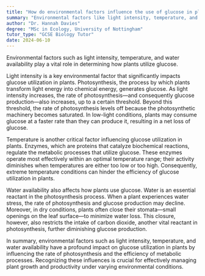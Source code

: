 ```yaml
---
title: "How do environmental factors influence the use of glucose in plants?"
summary: "Environmental factors like light intensity, temperature, and water availability significantly affect how plants utilize glucose."
author: "Dr. Hannah Davies"
degree: "MSc in Ecology, University of Nottingham"
tutor_type: "GCSE Biology Tutor"
date: 2024-06-10
---
```


Environmental factors such as light intensity, temperature, and water availability play a vital role in determining how plants utilize glucose.

Light intensity is a key environmental factor that significantly impacts glucose utilization in plants. Photosynthesis, the process by which plants transform light energy into chemical energy, generates glucose. As light intensity increases, the rate of photosynthesis—and consequently glucose production—also increases, up to a certain threshold. Beyond this threshold, the rate of photosynthesis levels off because the photosynthetic machinery becomes saturated. In low-light conditions, plants may consume glucose at a faster rate than they can produce it, resulting in a net loss of glucose.

Temperature is another critical factor influencing glucose utilization in plants. Enzymes, which are proteins that catalyze biochemical reactions, regulate the metabolic processes that utilize glucose. These enzymes operate most effectively within an optimal temperature range; their activity diminishes when temperatures are either too low or too high. Consequently, extreme temperature conditions can hinder the efficiency of glucose utilization in plants.

Water availability also affects how plants use glucose. Water is an essential reactant in the photosynthesis process. When a plant experiences water stress, the rate of photosynthesis and glucose production may decline. Moreover, in dry conditions, plants often close their stomata—small openings on the leaf surface—to minimize water loss. This closure, however, also restricts the intake of carbon dioxide, another vital reactant in photosynthesis, further diminishing glucose production.

In summary, environmental factors such as light intensity, temperature, and water availability have a profound impact on glucose utilization in plants by influencing the rate of photosynthesis and the efficiency of metabolic processes. Recognizing these influences is crucial for effectively managing plant growth and productivity under varying environmental conditions.
    